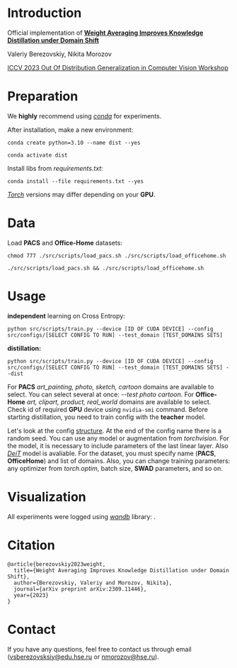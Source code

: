 # Introduction
Official implementation of **[Weight Averaging Improves Knowledge Distillation under Domain Shift](https://arxiv.org/abs/2309.11446)**

Valeriy Berezovskiy, Nikita Morozov

[ICCV 2023 Out Of Distribution Generalization in Computer Vision Workshop](https://www.ood-cv.org/)

# Preparation

We **highly** recommend using [_conda_](https://www.anaconda.com/download) for experiments.

After installation, make a new environment:

```conda create python=3.10 --name dist --yes```

```conda activate dist```

Install libs from _requirements.txt_:

```conda install --file requirements.txt --yes```

[_Torch_](<https://pytorch.org/get-started/locally/>) versions may differ depending on your **GPU**.

# Data

Load **PACS** and **Office-Home** datasets:

```chmod 777 ./src/scripts/load_pacs.sh ./src/scripts/load_officehome.sh```

```./src/scripts/load_pacs.sh && ./src/scripts/load_officehome.sh```

# Usage

**independent** learning on Cross Entropy:

```python src/scripts/train.py --device [ID OF CUDA DEVICE] --config src/configs/[SELECT CONFIG TO RUN] --test_domain [TEST_DOMAINS SETS]```

**distillation:**

```python src/scripts/train.py --device [ID OF CUDA DEVICE] --config src/configs/[SELECT CONFIG TO RUN] --test_domain [TEST_DOMAINS SETS] --dist```

For **PACS** _art_painting, photo, sketch, cartoon_ domains are available to select. You can select several at once: _--test photo cartoon_. For **Office-Home** _art, clipart, product, real_world_ domains are available to select. 
Check id of required **GPU** device using ```nvidia-smi``` command. Before starting distillation, you need to train config with the **teacher** model. 

Let's look at the config [structure](https://github.com/vorobeevich/distillation-in-dg/blob/main/src/configs/pacs/swad/student_baseline_1.yaml). At the end of the config name there is a random seed. You can use any model or augmentation from _torchvision_. For the model, it is necessary to include parameters of the last linear layer. Also [_DeiT_](https://huggingface.co/docs/transformers/model_doc/deit) model is avaliable. For the dataset, you must specify name (**PACS**, **OfficeHome**) and list of domains. Also, you can change training parameters: any optimizer from _torch.optim_, batch size, **SWAD** parameters, and so on.

# Visualization

All experiments were logged using [_wandb_](<https://wandb.ai/gegelyanec/dist-gen?workspace=user-gegelyanec>) library: .

# Citation

```
@article{berezovskiy2023weight,
  title={Weight Averaging Improves Knowledge Distillation under Domain Shift},
  author={Berezovskiy, Valeriy and Morozov, Nikita},
  journal={arXiv preprint arXiv:2309.11446},
  year={2023}
}
```

# Contact

If you have any questions, feel free to contact us through email (vsberezovsksiy@edu.hse.ru or nmorozov@hse.ru).
